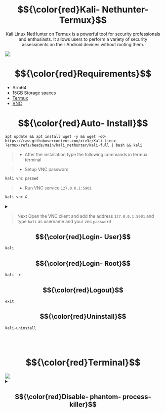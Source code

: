 
# <h1 align="center"> $${\color{red}Kali- Nethunter- Termux}$$ </h1>
 
<p align="center">Kali Linux NetHunter on Termux is a powerful tool for security professionals and enthusiasts. It allows users to perform a variety of security assessments on their Android devices without rooting them.</p>

<img src="https://github.com/xiv3r/Kali-Linux-Termux/blob/main/kali_nethunter/kalivnc.jpg">

<br>

# $${\color{red}Requirements}$$
- Arm64
- 15GB Storage spaces
- [Termux](https://github.com/xiv3r/Kali-Linux-Termux/releases/download/Apps/Termux_v0.119.1.apk)
- [VNC](https://github.com/xiv3r/Kali-Linux-Termux/releases/download/Apps/offsec.nethunter.kex.apk)

# $${\color{red}Auto- Install}$$
```
apt update && apt install wget -y && wget -qO- https://raw.githubusercontent.com/xiv3r/Kali-Linux-Termux/refs/heads/main/kali_nethunter/kali-full | bash && kali
```
> - After the installation type the following commands in termux terminal

> - Setup VNC password
```diff
kali vnc passwd
```        
> - Run VNC service `127.0.0.1:5901`
```diff
kali vnc &
```
<details><summary></summary>
<img src="https://github.com/xiv3r/Kali-Linux-Termux/blob/main/kali_nethunter/vncsetup.png">
</details>

> Next Open the VNC client and add the address `127.0.0.1:5901` and type `kali` as username and your vnc `password`

## $${\color{red}Login- User}$$
```
kali
```
## $${\color{red}Login- Root}$$
```
kali -r
```
## $${\color{red}Logout}$$
```
exit
```
## $${\color{red}Uninstall}$$
```
kali-uninstall
```

<br><br>

# $${\color{red}Terminal}$$

<img src="https://github.com/xiv3r/Kali-Linux-Termux/blob/main/kali_nethunter/kalinh.png">


<details><summary>

## $${\color{red}Disable- phantom- process- killer}$$
 </summary>
 
> " Process completed (signal 9) - press Enter "

## Download & Install
- Download [Shizuku](https://github.com/RikkaApps/Shizuku/releases) and [Ashell](https://github.com/DP-Hridayan/aShellYou/releases) then enable developer options wireless debugging mode through shizuku and pair the key from the notification
- Permit ashell from shizuku settings 
- Paste the adb commands below on ashell

- Execute the commands below, These commands will disable the phantom process killer:
```
adb shell /system/bin/device_config set_sync_disabled_for_tests persistent
```
```
adb shell /system/bin/device_config put activity_manager max_phantom_processes 2147483647
```
```
adb shell settings put global settings_enable_monitor_phantom_procs false
```
- To verify:
```
adb shell /system/bin/dumpsys activity settings | grep max_phantom_processes
```
```
adb shell /system/bin/device_config get activity_manager max_phantom_processes
```
</details>

